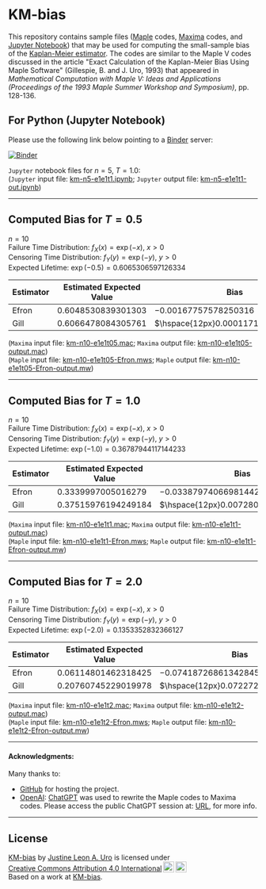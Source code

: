 # KM-bias

This repository contains sample files ([Maple](https://www.maplesoft.com/) codes, [Maxima](https://maxima.sourceforge.io/) codes, and [Jupyter Notebook](https://jupyter.org/)) that may be used for computing the small-sample bias of the [Kaplan-Meier estimator](https://en.wikipedia.org/wiki/Kaplan%E2%80%93Meier_estimator).  The codes are similar to the Maple V codes discussed in the article "Exact Calculation of the Kaplan-Meier Bias Using Maple Software" (Gillespie, B. and J. Uro, 1993) that appeared in _Mathematical Computation with Maple V: Ideas and Applications (Proceedings of the 1993 Maple Summer Workshop and Symposium)_, pp. 128-136.  

## For Python (Jupyter Notebook)
Please use the following link below pointing to a [Binder](https://mybinder.org) server:  

[![Binder](https://mybinder.org/badge_logo.svg)](https://mybinder.org/v2/gh/justineuro/KM-bias/9e36a2b2b553672faabffa341ff810520907672d?urlpath=lab%2Ftree%2Fkm-n5-e1e1t1.ipynb)
  
`Jupyter` notebook files for $`n=5,\ T=1.0`$:  
(`Jupyter` input file: [km-n5-e1e1t1.ipynb](./km-n5-e1e1t1.ipynb); `Jupyter` output file:  [km-n5-e1e1t1-out.ipynb](./km-n5-e1e1t1-out.ipynb))  

---

## Computed Bias for $`T = 0.5`$
$`n = 10`$  
Failure Time Distribution: $`f_X(x) = \exp(-x),\ x>0`$  
Censoring Time Distribution: $`f_Y(y) = \exp(-y),\ y>0`$  
Expected Lifetime: $`\exp(-0.5) = 0.6065306597126334 `$ 

Estimator | Estimated Expected Value | Bias
---|---|---
Efron | $` 0.6048530839301303`$ | $`-0.00167757578250316`$
Gill | $`0.6066478084305761`$ | $`\hspace{12px}0.00011714871794266`$

(`Maxima` input file: [km-n10-e1e1t05.mac](./km-n10-e1e1t05.mac); `Maxima` output file:  [km-n10-e1e1t05-output.mac](./km-n10-e1e1t05-output.mac))  
(`Maple` input file: [km-n10-e1e1t05-Efron.mws](./km-n10-e1e1t05-Efron.mws); `Maple` output file:  [km-n10-e1e1t05-Efron-output.mw](./km-n10-e1e1t05-Efron-out.mw))  

---

## Computed Bias for $`T = 1.0`$
$`n = 10`$  
Failure Time Distribution: $`f_X(x) = \exp(-x),\ x>0`$  
Censoring Time Distribution: $`f_Y(y) = \exp(-y),\ y>0`$  
Expected Lifetime: $`\exp(-1.0) = 0.36787944117144233 `$ 

Estimator | Estimated Expected Value | Bias
---|---|---
Efron | $` 0.3339997005016279`$ | $`-0.03387974066981442`$
Gill | $`0.37515976194249184`$ | $`\hspace{12px}0.007280320771049509`$
  
(`Maxima` input file: [km-n10-e1e1t1.mac](./km-n10-e1e1t1.mac); `Maxima` output file:  [km-n10-e1e1t1-output.mac](./km-n10-e1e1t1-output.mac))  
(`Maple` input file: [km-n10-e1e1t1-Efron.mws](./km-n10-e1e1t1-Efron.mws); `Maple` output file:  [km-n10-e1e1t1-Efron-output.mw](./km-n10-e1e1t1-Efron-out.mw))  

---

## Computed Bias for $`T = 2.0`$
$`n = 10`$  
Failure Time Distribution: $`f_X(x) = \exp(-x),\ x>0`$  
Censoring Time Distribution: $`f_Y(y) = \exp(-y),\ y>0`$  
Expected Lifetime: $`\exp(-2.0) = 0.1353352832366127 `$ 

Estimator | Estimated Expected Value | Bias
---|---|---
Efron | $` 0.06114801462318425`$ | $`-0.07418726861342845`$
Gill | $`0.20760745229019978`$ | $`\hspace{12px}0.07227216905358708`$
  
(`Maxima` input file: [km-n10-e1e1t2.mac](./km-n10-e1e1t2.mac); `Maxima` output file:  [km-n10-e1e1t2-output.mac](./km-n10-e1e1t2-output.mac))  
(`Maple` input file: [km-n10-e1e1t2-Efron.mws](./km-n10-e1e1t2-Efron.mws); `Maple` output file:  [km-n10-e1e1t2-Efron-output.mw](./km-n10-e1e1t2-Efron-out.mw))  

---

#### Acknowledgments: 
Many thanks to:

* [GitHub](https://github.com/) for hosting the project.
* [OpenAI](https://openai.com/): [ChatGPT](https://chatgpt.com/) was used to rewrite the Maple codes to Maxima codes.  Please access the public ChatGPT session at: [URL](https://chatgpt.com/share/https://chatgpt.com/c/68724179-6f48-8002-ac4f-0f1a4c762cdb), for more info. 

---

## License
<p xmlns:cc="http://creativecommons.org/ns#" xmlns:dct="http://purl.org/dc/terms/">
<a property="dct:title" rel="cc:attributionURL" href="https://github.com/justineuro/KM-bias">KM-bias</a> by <a rel="cc:attributionURL dct:creator" property="cc:attributionName" href="https://justineuro.github.io/">Justine Leon A. Uro</a> is licensed under <a href="https://creativecommons.org/licenses/by/4.0/?ref=chooser-v1" target="_blank" rel="license noopener noreferrer" style="display:inline-block;">Creative Commons Attribution 4.0 International<img src="https://mirrors.creativecommons.org/presskit/icons/cc.svg?ref=chooser-v1" style="height:22px!important;margin-left:3px;vertical-align:text-bottom;"/><img src="https://mirrors.creativecommons.org/presskit/icons/by.svg?ref=chooser-v1" style="height:22px!important;margin-left:3px;vertical-align:text-bottom;"/></a><br/>Based on a work at <a xmlns:dct="http://purl.org/dc/terms/" href="https://github.com/justineuro/KM-bias" rel="dct:source">KM-bias</a>.
</p>